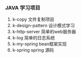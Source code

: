 ### JAVA 学习项目
1. k-copy 文件复制项目
2. k-design-pattern 设计模式学习
3. k-http-server 简单的web服务器
4. k-log 简单的日志系统
5. k-my-spring bean框架实现
6. k-spring spring 源码

